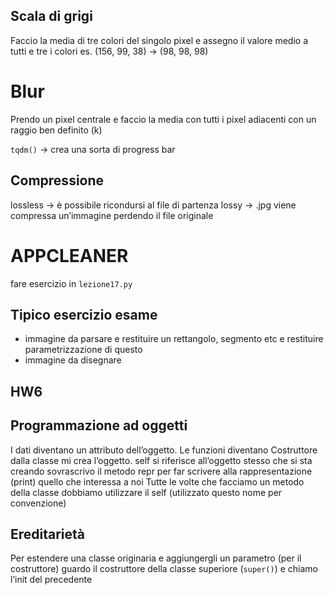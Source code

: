## Scala di grigi
Faccio la media di tre colori del singolo pixel e assegno il valore medio a tutti e tre i colori
es. (156, 99, 38) → (98, 98, 98)

# Blur
Prendo un pixel centrale e faccio la media con tutti i pixel adiacenti con un raggio ben definito (k)

`tqdm()` → crea una sorta di progress bar

## Compressione
lossless → è possibile ricondursi al file di partenza
lossy → .jpg viene compressa un’immagine perdendo il file originale

# APPCLEANER

fare esercizio in `lezione17.py`

## Tipico esercizio esame
- immagine da parsare e restituire un rettangolo, segmento etc e restituire parametrizzazione di questo
- immagine da disegnare

## HW6


##  Programmazione ad oggetti
I dati diventano un attributo dell’oggetto. Le funzioni diventano 
Costruttore dalla classe mi crea l’oggetto. self si riferisce all’oggetto stesso che si sta creando
sovrascrivo il metodo repr per far scrivere alla rappresentazione (print) quello che interessa a noi
Tutte le volte che facciamo un metodo della classe dobbiamo utilizzare il self (utilizzato questo nome per convenzione)

## Ereditarietà
Per estendere una classe originaria e aggiungergli un parametro (per il costruttore) guardo il costruttore della classe superiore (`super()`) e chiamo l’init del precedente